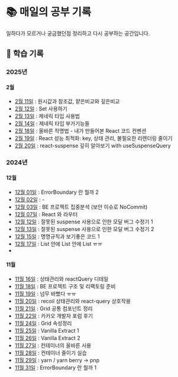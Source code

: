 # 📚 매일의 공부 기록

일하다가 모르거나 궁금했던점 정리하고 다시 공부하는 공간입니다. 


## 📆 학습 기록

### 2025년
#### 2월
- [2월 11일](2025년/2월/2월11일.md) : 원시값과 참조값,  얕은비교와 깊은비교
- [2월 12일](2025년/2월/2월12일.md) : Set 사용하기
- [2월 13일](2025년/2월/2월13일.md) : 제네릭 타입 사용법
- [2월 14일](2025년/2월/2월14일.md) : 제네릭 타입 부가기능들 
- [2월 18일](2025년/2월/2월18일.md) : 올바른 작명법 - 내가 만들어본 React 코드 컨벤션
- [2월 19일](2025년/2월/2월19일.md) : React 성능 최적화: key, 상태 관리, 불필요한 리렌더링 줄이기
- [2월 20일](2025년/2월/2월20일.md) : react-suspense 깊히 알아보기 with useSuspenseQuery

### 2024년
#### 12월
- [12월 01일](2024년/12월/12월01일.md) : ErrorBoundary 란 뭘까 2
- [12월 02일](2024년/12월/12월02일.md) : -
- [12월 03일](2024년/12월/12월03일.md) : BE 프로젝트 집중분석 (보안 이슈로 NoCommit)
- [12월 07일](2024년/12월/12월07일.md) : React 와 라우터
- [12월 12일](2024년/12월/12월12일.md) : 잘못된 suspense 사용으로 인한 모달 버그 수정기 1
- [12월 13일](2024년/12월/12월12일.md) : 잘못된 suspense 사용으로 인한 모달 버그 수정기 2
- [12월 15일](2024년/12월/12월15일.md) : 명명규칙과 보기좋은 코드 1
- [12월 17일](2024년/12월/12월17일.md) : List 안에 List 안에 List ㅠㅠ
- 
#### 11월
- [11월 16일](2024년/11월/11월16일.md) : 상태관리와 reactQuery 디테일 
- [11월 18일](2024년/11월/11월18일.md) : BE 프로젝트 구조 및 리팩토링 준비
- [11월 19일](2024년/11월/11월19일.md) : 넘무 바빴다 ㅠㅠ
- [11월 20일](2024년/11월/11월20일.md) : recoil 상태관리와 react-query 상호작용
- [11월 21일](2024년/11월/11월21일.md) : Grid 공통 컴포넌트 정리 
- [11월 22일](2024년/11월/11월22일.md) : 카카오 개발자 포럼 후기
- [11월 24일](2024년/11월/11월24일.md) : Grid 속성정리
- [11월 25일](2024년/11월/11월25일.md) : Vanilla Extract 1
- [11월 26일](2024년/11월/11월26일.md) : Vanilla Extract 2
- [11월 27일](2024년/11월/11월27일.md) : 컨테이너의 올바른 사용
- [11월 28일](2024년/11월/11월28일.md) : 컨테이너 줄이기 실습 
- [11월 29일](2024년/11월/11월29일.md) : yarn / yarn berry -> pnp
- [11월 31일](2024년/11월/11월31일.md) : ErrorBoundary 란 뭘까 1

